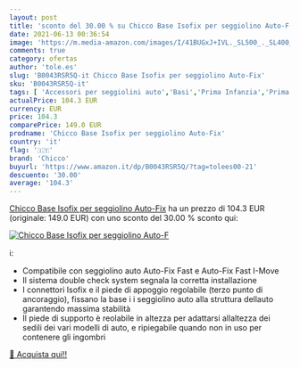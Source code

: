 ```yaml
---
layout: post
title: 'sconto del 30.00 % su Chicco Base Isofix per seggiolino Auto-F  '
date: 2021-06-13 00:36:54
image: 'https://m.media-amazon.com/images/I/41BUGxJ+IVL._SL500_._SL400_.jpg'
comments: true
category: ofertas
author: 'tole.es'
slug: 'B0043RSR5Q-it Chicco Base Isofix per seggiolino Auto-Fix'
sku: 'B0043RSR5Q-it'
tags: [ 'Accessori per seggiolini auto','Basi','Prima Infanzia','Prima infanzia','Seggiolini auto e accessori','chicco', ]
actualPrice: 104.3 EUR
currency: EUR
price: 104.3
comparePrice: 149.0 EUR
prodname: 'Chicco Base Isofix per seggiolino Auto-Fix'
country: 'it'
flag: '🇮🇹'
brand: 'Chicco'
buyurl: 'https://www.amazon.it/dp/B0043RSR5Q/?tag=tolees00-21'
descuento: '30.00'
average: '104.3'
---
```


[Chicco Base Isofix per seggiolino Auto-Fix](https://www.amazon.it/dp/B0043RSR5Q/?tag=tolees00-21) ha un prezzo di 104.3 EUR (originale: 149.0 EUR) con uno sconto del 30.00 % sconto qui:

[![Chicco Base Isofix per seggiolino Auto-F](https://m.media-amazon.com/images/I/41BUGxJ+IVL._SL500_._SL400_.jpg)](https://www.amazon.it/dp/B0043RSR5Q/?tag=tolees00-21)

ℹ️:

- Compatibile con seggiolino auto Auto-Fix Fast e Auto-Fix Fast I-Move
- Il sistema double check system segnala la corretta installazione
- I connettori Isofix e il piede di appoggio regolabile (terzo punto di ancoraggio), fissano la base i i seggiolino auto alla struttura dellauto garantendo massima stabilità
- Il piede di supporto è reolabile in altezza per adattarsi allaltezza dei sedili dei vari modelli di auto, e ripiegabile quando non in uso per contenere gli ingombri

[🛒 Acquista qui!!](https://www.amazon.it/dp/B0043RSR5Q/?tag=tolees00-21)

